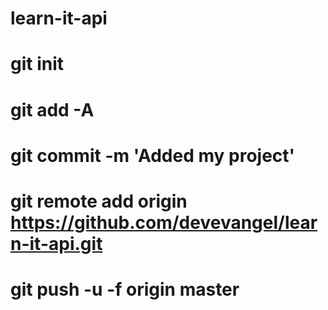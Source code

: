 # learn-it-api

# git init

# git add -A

# git commit -m 'Added my project'

# git remote add origin https://github.com/devevangel/learn-it-api.git

# git push -u -f origin master

<!-- // needed => { \_id: { $in: ['5f242994f740932678827b11', '5f242994f740932678827b19'] } }
// so far => { _id: { '$in': [ '5f242994f740932678827b11', '5f242994f740932678827b19']} }
exports.getQuestionsByIds = catchAsync(async (req, res) => {
const queryObj = { ...req.query };

let queryStr = JSON.stringify(queryObj);
queryStr = queryStr.replace(/\s+/g, '');
queryStr = queryStr.trim().replace(/\b(in)\b/g, match => `$${match}`);

let builtQuery = JSON.parse(queryStr);

let ids = builtQuery.\_id.\$in;
ids = ids.split(',');

builtQuery.\_id.\$in = ids;

const questions = await Question.find(builtQuery);

res.status(200).json({
status: 'success',
results: questions.length,
data: {
questions
}
});
}); -->
